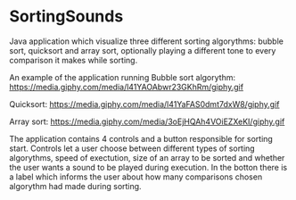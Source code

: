 # SortingSounds
Java application which visualize three different sorting algorythms: bubble sort, quicksort and array sort, optionally playing a different tone to every comparison it makes while sorting.

An example of the application running Bubble sort algorythm:
https://media.giphy.com/media/l41YAOAbwr23GKhRm/giphy.gif

Quicksort:
https://media.giphy.com/media/l41YaFAS0dmt7dxW8/giphy.gif

Array sort:
https://media.giphy.com/media/3oEjHQAh4VOiEZXeKI/giphy.gif

The application contains 4 controls and a button responsible for sorting start.
Controls let a user choose between different types of sorting algorythms, speed of exectution, size of an array to be sorted and whether the user wants a sound to be played during execution. 
In the botton there is a label which informs the user about how many comparisons chosen algorythm had made during sorting. 
